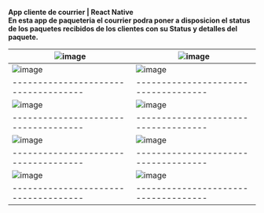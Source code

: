 <b>App cliente de courrier | React Native<b/> <br>
En esta app de paqueteria el courrier podra poner a disposicion el status de los paquetes recibidos de los clientes con su Status y detalles del paquete.

| ![image](https://github.com/user-attachments/assets/88a9ede0-5911-45eb-9906-e4f5a7d62e07) | ![image](https://github.com/user-attachments/assets/c9f1da60-7d6a-4553-8864-5ddc0e529449) |
|------------------------------------|------------------------------------|
| ![image](https://github.com/user-attachments/assets/d5dd0f68-c80e-4da2-b4ab-43b7edc18ca3) | ![image](https://github.com/user-attachments/assets/cc1ffa54-bcf2-45e3-9ee7-f2107af4efbb) |
|------------------------------------|------------------------------------|
| ![image](https://github.com/user-attachments/assets/bf877d35-3af5-4c26-b7bb-20cad45c7cbc) | ![image](https://github.com/user-attachments/assets/208b2880-730f-4556-89aa-2b7d61585248) |
|------------------------------------|------------------------------------|
| ![image](https://github.com/user-attachments/assets/f3133001-d6d6-4557-9659-16a2b1c8fabf) | ![image](https://github.com/user-attachments/assets/058d9be3-456a-4e0a-97ff-dc74d49e2c0c) |
|------------------------------------|------------------------------------| 
|![image](https://github.com/user-attachments/assets/ee5d2844-c3ac-4156-90f4-826eafce22eb) | ![image](https://github.com/user-attachments/assets/700e1ceb-dcf3-4f82-b3ba-dc7f79c824cb)
|------------------------------------|------------------------------------| 
